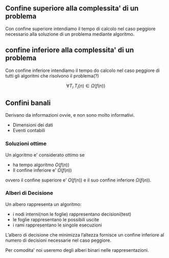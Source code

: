 ## Confine superiore alla complessita' di un problema
Con confine superiore intendiamo il tempo di calcolo nel caso peggiore necessario alla soluzione di un problema mediante algoritmo.

## confine inferiore alla complessita' di un problema
Con confine inferiore intendiamo il tempo do calcolo nel caso peggiore di tutti gli algoritmi che risolvono il problema(?) 

$$\forall T_i.T_i(n)\in \Omega(f(n))$$

## Confini banali
Derivano da informazioni ovvie, e non sono molto informativi.

- Dimensioni dei dati
- Eventi contabili

### Soluzioni ottime
Un algoritmo e' considerato ottimo se
- ha tempo algoritmo $O(f(n))$
- Il confine inferiore e' $\Omega(f(n))$

ovvero il confine superiore e' $O(f(n))$ e il suo confine inferiore $\Omega(f(n))$.

### Alberi di Decisione
Un albero rappresenta un algoritmo:
- i nodi interni(non le foglie) rappresentano decisioni(test)
- le foglie rappresentano le possibili uscite
- i rami rappresentano le singole esecuzioni

L’albero di decisione che minimizza l’altezza fornisce un confine inferiore al numero di decisioni necessarie nel caso peggiore.

Per comodita' noi useremo degli alberi binari nelle rappresentazioni.